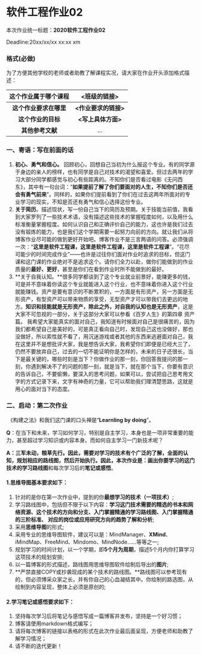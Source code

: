 # 软件工程作业02

本次作业统一标题：**2020软件工程作业02**

Deadline:20xx/xx/xx xx:xx xm

### 格式(必做)

为了方便其他学校的老师或者助教了解课程实况，请大家在作业开头添加格式描述：

| **这个作业属于哪个课程** |   **<班级的链接>**   |
| :----------------------: | :------------------: |
|  **这个作业要求在哪里**  | **<作业要求的链接>** |
|    **这个作业的目标**    |  **<写上具体方面>**  |
|     **其他参考文献**     |         ...          |

### 一、寄语：写在前面的话

1. **初心、勇气和信心。** 回顾初心，回想自己当初为什么报这个专业。有的同学源于身边的亲人的榜样，也有同学是自己对技术的渴望和喜爱。但过去两年的学习大部分同学都感觉与初心有些距离的。不知你们是否看过电影《无问西东》，其中有一句台词：“**如果提前了解了你们要面对的人生，不知你们是否还会有勇气前来**”。同样的，如果你们提前看到了你们在过去这两年所面对的专业学习的现实，不知是否还有勇气和信心选择这份专业。
2. **关于简历**。描述现状，写一份自己当下的简历及预期。关于技能当前值，我看到大家罗列了一些技术术语，没有描述这些技术的掌握程度如何，以及用什么标准衡量掌握程度。如何认识自己和正确评价自己的能力，这也许是我们过去没有锻炼的能力，也是我们这个学期需要一起努力向前的方向。就让我们从将博客作业尽可能的做到更好开始吧。博客作业不是三言两语的问答。必须强调一次：“**这里是软件工程课，这里是软件工程课，这里是软件工程课**”。“花尽可能少的时间完成作业”——也许是过往你们面对作业时追求的目标，但这门课和这门课的作业绝对不是追求这个。请你们全力以赴，做你们能做到的作业质量的**最好、更好**，甚至是你们在看到作业时所不能做到的最好。
3. **关于自我认知。**很多同学都谈到了这个专业就业前景好，能赚更多的钱，可是并不意味着你读这个专业就能进入这个行业，也不意味着你进入这个行业就能赚钱。资产是要有意识的不断累积的，一方面是有形资产，另一方面是无形资产，有型资产可以带来物质的享受，无型资产才可以带我们去更远的地方。**知识和技能就是无形资产，除此之外，对自我的认知也是无形资产**，这是大家不可忽视的一部分，关于这部分大家可以参看《百岁人生》的第四章 资产篇。
   我希望大家能真实的面对自己，我知道有时候面对自己是很痛苦的，因为我们都希望自己是美好的，可是真正看向自己时，发现自己这也没做好，那也没做好，所以索性就不看了，用沉迷游戏或者其他的东西来逃避面对自己，我在这里并不是想批评大家，我是想告诉大家，我希望你们即便是已经大三了，仍然不要放弃自己，过去的一切不能证明你是怎样的，未来的日子还很长，当下是最关键的，哪些时刻是当下？你做作业的那一刻，你回答我提问的那一刻，你遇到解决不了的问题的那一刻，就是当下，就在那个当下，你要有意识的告诉自己，不要偷懒，要深入的思考问题，如果可以，尝试把自己思考用文字的方式记录下来，文字有神奇的力量，它可以帮助我们理清楚思路，这就是用心的面对当下的态度。

### 二、启动：第二次作业

​	《构建之法》和我们这门课的口头禅是“**LearnIing by doing**”。

​	**Q**：在当下和未来，学习如何学习，特别是自主学习，本身也是一项非常重要的能力，甚至超过学习知识或内容本身。而如何自主学习一门新技术呢？

​	 **A：**三军未动，粮草先行。因此，需要对学习的技术有个广泛的了解，全面的认知，规划相应的路线图，然后开始执行。因此，本次作业是：画出你要学习的这门技术的**学习路线图**和每次学习后的**笔记或感悟**。

#### 1.思维导图基本要求如下：

1. 针对的是你在第一次作业中，提到的你**最想学习的技术（一项技术）**;
2. 学习路线图中，包括但不限于以下内容：**学习这门技术需要的精选的书本和网络资源、这个技术的方向和分支、入门掌握精通的学习路线图、入门掌握精通的三阶标准、 对应的岗位或应用研究方向的趋势了解和分析**;
3. 采用**思维导图**的形式;
4. 采用专业的思维导图软件，建议可以是：MindManager、**XMind**、iMindMap、FreeMind、Mindomo、MindNode……等等之一;
5. 规划学习的时间计划，以一个学期，即**5个月为周期**，描述5个月内你打算学习这项技术的规划安排;
6. 以一篇博客的形式描述，路线图用思维导图软件绘制后导出的**图片**;
7. **严禁直接COPY或抄袭现成的某个技术的路线图。**路线图可以参考现有的，但必须博采众家之长，并有你自己的心血凝结其中。你绘制的路选图，从绘制到内容呈现，整体上必须是原创的;

#### 2.学习笔记或感悟要求如下：

1. 坚持每次学习后将笔记与感悟写成一篇博客并发布，坚持是一个好习惯；
2. 博客请使用markdown格式编写；
3. 请将每次博客的链接以表格的形式在此次作业最后面呈现，方便老师和助教了解学习情况；
4. 请不断的迭代更新！